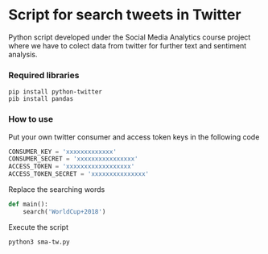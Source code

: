 # Script for search tweets in Twitter

Python script developed under the Social Media Analytics course project where we have to colect data from twitter for further text and sentiment analysis.

### Required libraries

```shell
pip install python-twitter
pib install pandas 
```

### How to use

Put your own twitter consumer and access token keys in the following code
```python
CONSUMER_KEY = 'xxxxxxxxxxxxx'
CONSUMER_SECRET = 'xxxxxxxxxxxxxxxx'
ACCESS_TOKEN = 'xxxxxxxxxxxxxxxxxx'
ACCESS_TOKEN_SECRET = 'xxxxxxxxxxxxxxx'
```
Replace the searching words
```python
def main():
    search('WorldCup+2018')
```
Execute the script

```bash
python3 sma-tw.py
```